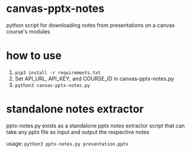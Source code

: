 # canvas-pptx-notes
python script for downloading notes from presentations on a canvas course's modules

# how to use
1. `pip3 install -r requirements.txt`
2. Set API_URL, API_KEY, and COURSE_ID in canvas-pptx-notes.py
3. `python3 canvas-pptx-notes.py`

# standalone notes extractor
pptx-notes.py exists as a standalone pptx notes extractor script that can take any pptx file as input and output the respective notes

usage: `python3 pptx-notes.py presentation.pptx`